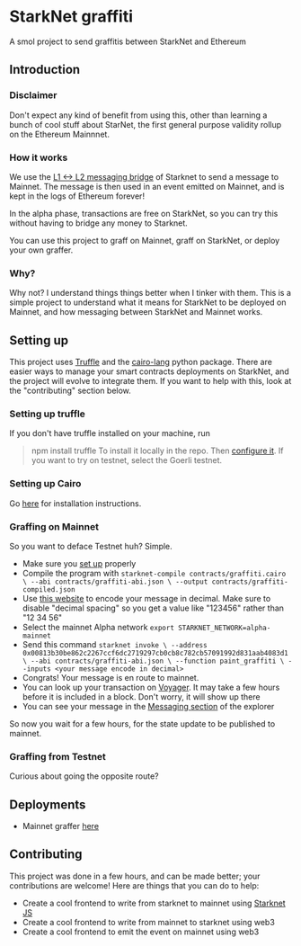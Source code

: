 # StarkNet graffiti
A smol project to send graffitis between StarkNet and Ethereum

## Introduction
### Disclaimer
Don't expect any kind of benefit from using this, other than learning a bunch of cool stuff about StarNet, the first general purpose validity rollup on the Ethereum Mainnnet. 

### How it works
We use the [L1 <-> L2 messaging bridge](https://www.cairo-lang.org/docs/hello_starknet/l1l2.html) of Starknet to send a message to Mainnet. The message is then used in an event emitted on Mainnet, and is kept in the logs of Ethereum forever! 

In the alpha phase, transactions are free on StarkNet, so you can try this without having to bridge any money to Starknet. 

You can use this project to graff on Mainnet, graff on StarkNet, or deploy your own graffer.

### Why?
Why not? I understand things things better when I tinker with them. This is a simple project to understand what it means for StarkNet to be deployed on Mainnet, and how messaging between StarkNet and Mainnet works. 

## Setting up
This project uses [Truffle](https://www.trufflesuite.com/truffle) and the [cairo-lang](https://pypi.org/project/cairo-lang/) python package. 
There are easier ways to manage your smart contracts deployments on StarkNet, and the project will evolve to integrate them. If you want to help with this, look at the "contributing" section below.

### Setting up truffle
If you don't have truffle installed on your machine, run
> npm install truffle
To install it locally in the repo. Then [configure it](https://www.trufflesuite.com/guides/using-infura-custom-provider). If you want to try on testnet, select the Goerli testnet.

### Setting up Cairo
Go [here](https://www.cairo-lang.org/docs/quickstart.html) for installation instructions.

### Graffing on Mainnet
So you want to deface Testnet huh? Simple.
- Make sure you [set up](###-Setting-up-Cairo) properly
- Compile the program with `starknet-compile contracts/graffiti.cairo \
    --abi contracts/graffiti-abi.json \
    --output contracts/graffiti-compiled.json `
- Use [this website](https://onlineasciitools.com/convert-ascii-to-decimal) to encode your message in decimal. Make sure to disable "decimal spacing" so you get a value like "123456" rather than "12 34 56"
- Select the mainnet Alpha network `export STARKNET_NETWORK=alpha-mainnet`
- Send this command `starknet invoke \
    --address 0x00813b30be862c2267ccf6dc2719297cb0cb8c782cb57091992d831aab4083d1 \
    --abi contracts/graffiti-abi.json \
    --function paint_graffiti \
    --inputs <your message encode in decimal>`
- Congrats! Your message is en route to mainnet.
- You can look up your transaction on [Voyager](https://voyager.online/). It may take a few hours before it is included in a block. Don't worry, it will show up there
- You can see your message in the [Messaging section](https://voyager.online/contract/0x00813b30be862c2267ccf6dc2719297cb0cb8c782cb57091992d831aab4083d1#messages) of the explorer

So now you wait for a few hours, for the state update to be published to mainnet.
 

### Graffing from Testnet
Curious about going the opposite route?


## Deployments
- Mainnet graffer [here](https://etherscan.io/address/0xc010818276eb5dff6cc462217c66ee7648fb8d8b)

## Contributing
This project was done in a few hours, and can be made better; your contributions are welcome! Here are things that you can do to help:
- Create a cool frontend to write from starknet to mainnet using [Starknet JS](https://www.starknetjs.com/index.html)
- Create a cool frontend to write from mainnet to starknet using web3
- Create a cool frontend to emit the event on mainnet using web3
